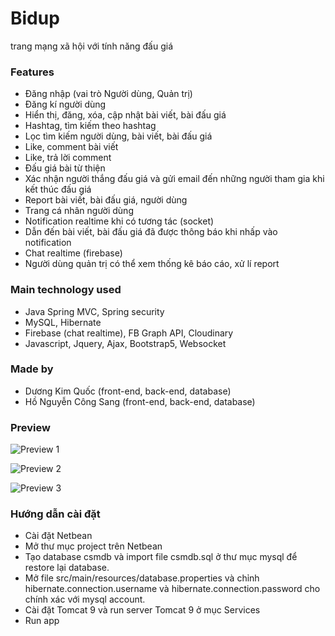 # Bidup

trang mạng xã hội với tính năng đấu giá

### Features

- Đăng nhập (vai trò Người dùng, Quản trị)
- Đăng kí người dùng
- Hiển thị, đăng, xóa, cập nhật bài viết, bài đấu giá
- Hashtag, tìm kiếm theo hashtag
- Lọc tìm kiếm người dùng, bài viết, bài đấu giá
- Like, comment bài viết
- Like, trả lời comment
- Đấu giá bài từ thiện
- Xác nhận người thắng đấu giá và gửi email đến những người tham gia khi kết thúc đấu giá
- Report bài viết, bài đấu giá, người dùng
- Trang cá nhân người dùng
- Notification realtime khi có tương tác (socket)
- Dẫn đến bài viết, bài đấu giá đã được thông báo khi nhấp vào notification
- Chat realtime (firebase)
- Người dùng quản trị có thể xem thống kê báo cáo, xử lí report

### Main technology used

- Java Spring MVC, Spring security
- MySQL, Hibernate
- Firebase (chat realtime), FB Graph API, Cloudinary 
- Javascript, Jquery, Ajax, Bootstrap5, Websocket

### Made by

- Dương Kim Quốc (front-end, back-end, database)
- Hồ Nguyễn Công Sang (front-end, back-end, database)

### Preview

![Preview 1](https://res.cloudinary.com/dynupxxry/image/upload/v1660967300/SharingHopePreview/preview1_zubsst.png)

![Preview 2](https://res.cloudinary.com/dynupxxry/image/upload/v1660967302/SharingHopePreview/preview2_jn0hur.png)

![Preview 3](https://res.cloudinary.com/dynupxxry/image/upload/v1660967309/SharingHopePreview/preview4_ookazp.png)

### Hướng dẫn cài đặt
- Cài đặt Netbean
- Mở thư mục project trên Netbean
- Tạo database csmdb và import file csmdb.sql ở thư mục mysql để restore lại database.
- Mở file src/main/resources/database.properties và chỉnh hibernate.connection.username và hibernate.connection.password cho chính xác với mysql account.
- Cài đặt Tomcat 9 và run server Tomcat 9 ở mục Services
- Run app
